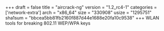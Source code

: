 +++
draft = false
title = "aircrack-ng"
version = "1.2_rc4-1"
categories = ['network-extra']
arch = "x86_64"
size = "330908"
usize = "1295751"
sha1sum = "bbcea5bb81fb2160f887d44e1688e20fa10c9538"
+++
WLAN tools for breaking 802.11 WEP/WPA keys